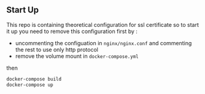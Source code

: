 ## Start Up

This repo is containing theoretical configuration for ssl certificate so to start it up you need to remove this configuration first by :

- uncommenting the configuation in `nginx/nginx.conf` and commenting the rest to use only http protocol
- remove the volume mount in `docker-compose.yml`

then

```sh
docker-compose build
docker-compose up
```
